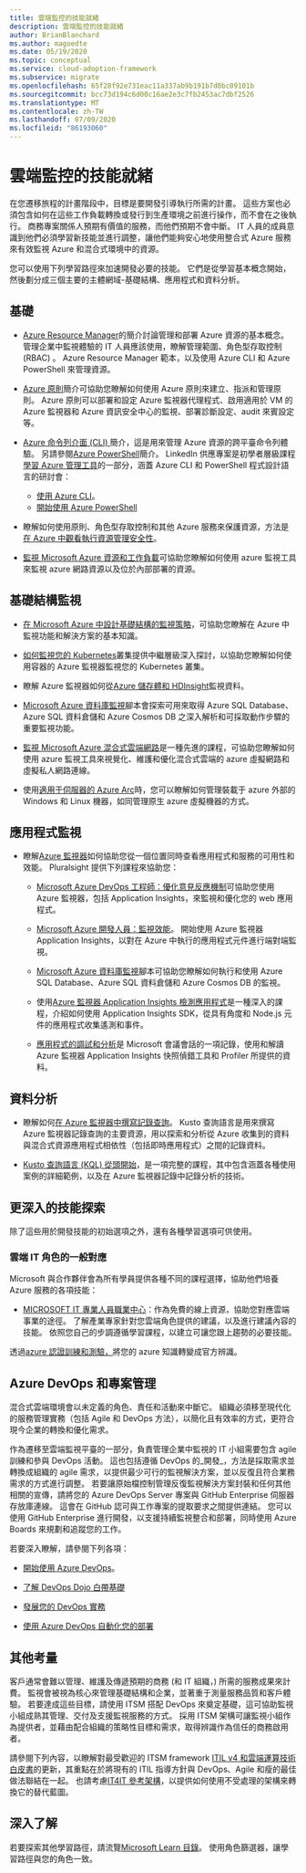 ```yaml
---
title: 雲端監控的技能就緒
description: 雲端監控的技能就緒
author: BrianBlanchard
ms.author: magoedte
ms.date: 05/19/2020
ms.topic: conceptual
ms.service: cloud-adoption-framework
ms.subservice: migrate
ms.openlocfilehash: 65f28f92e731eac11a337ab9b191b7d0bc09101b
ms.sourcegitcommit: bcc73d194c6d00c16ae2e3c7fb2453ac7dbf2526
ms.translationtype: MT
ms.contentlocale: zh-TW
ms.lasthandoff: 07/09/2020
ms.locfileid: "86193060"
---
```

<!-- cSpell:ignore kusto ITIL -->

# <a name="skills-readiness-for-cloud-monitoring"></a>雲端監控的技能就緒

在您遷移旅程的計畫階段中，目標是要開發引導執行所需的計畫。 這些方案也必須包含如何在這些工作負載轉換或發行到生產環境之前進行操作，而不會在之後執行。 商務專案關係人預期有價值的服務，而他們預期不會中斷。 IT 人員的成員意識到他們必須學習新技能並進行調整，讓他們能夠安心地使用整合式 Azure 服務來有效監視 Azure 和混合式環境中的資源。

您可以使用下列學習路徑來加速開發必要的技能。 它們是從學習基本概念開始，然後劃分成三個主要的主體網域-基礎結構、應用程式和資料分析。  

## <a name="fundamentals"></a>基礎

- [Azure Resource Manager](https://docs.microsoft.com/azure/azure-resource-manager/management/overview)的簡介討論管理和部署 Azure 資源的基本概念。 管理企業中監視體驗的 IT 人員應該使用，瞭解管理範圍、角色型存取控制 (RBAC) 。 Azure Resource Manager 範本，以及使用 Azure CLI 和 Azure PowerShell 來管理資源。

- [Azure 原則](https://docs.microsoft.com/azure/governance/policy/overview)簡介可協助您瞭解如何使用 Azure 原則來建立、指派和管理原則。 Azure 原則可以部署和設定 Azure 監視器代理程式、啟用適用於 VM 的 Azure 監視器和 Azure 資訊安全中心的監視、部署診斷設定、audit 來賓設定等。

- [Azure 命令列介面 (CLI) ](https://docs.microsoft.com/cli/azure/get-started-with-azure-cli?view=azure-cli-latest)簡介，這是用來管理 Azure 資源的跨平臺命令列體驗。 另請參閱[Azure PowerShell](https://docs.microsoft.com/powershell/azure/?view=azps-3.6.1)簡介。 LinkedIn 供應專案是初學者層級課程[學習 Azure 管理工具](https://www.linkedin.com/learning/learning-azure-management-tools)的一部分，涵蓋 Azure CLI 和 PowerShell 程式設計語言的研討會：

  - [使用 Azure CLI](https://www.linkedin.com/learning/learning-azure-management-tools/use-the-azure-cli)。
  - [開始使用 Azure PowerShell](https://www.linkedin.com/learning/learning-azure-management-tools/understand-azure-powershell)

- 瞭解如何使用原則、角色型存取控制和其他 Azure 服務來保護資源，方法是[在 Azure 中觀看執行資源管理安全性](https://docs.microsoft.com/learn/paths/implement-resource-mgmt-security)。

- [監視 Microsoft Azure 資源和工作負載](https://app.pluralsight.com/library/courses/microsoft-azure-resources-workloads-monitoring-update/table-of-contents)可協助您瞭解如何使用 azure 監視工具來監視 azure 網路資源以及位於內部部署的資源。

## <a name="infrastructure-monitoring"></a>基礎結構監視

- [在 Microsoft Azure 中設計基礎結構的監視策略](https://www.pluralsight.com/courses/microsoft-azure-monitoring-strategy-infrastructure-design-update)，可協助您瞭解在 Azure 中監視功能和解決方案的基本知識。

- [如何監視您的 Kubernetes](https://www.youtube.com/watch?time_continue=3&v=RjsNmapggPU&feature=emb_logo)叢集提供中繼層級深入探討，以協助您瞭解如何使用容器的 Azure 監視器監視您的 Kubernetes 叢集。

- 瞭解 Azure 監視器如何從[Azure 儲存體和 HDInsight](https://www.pluralsight.com/courses/microsoft-azure-data-storage-monitoring)監視資料。

- [Microsoft Azure 資料庫監視](https://www.pluralsight.com/courses/microsoft-azure-database-playbook-monitoring)腳本會探索可用來取得 Azure SQL Database、Azure SQL 資料倉儲和 Azure Cosmos DB 之深入解析和可採取動作步驟的重要監視功能。

- [監視 Microsoft Azure 混合式雲端網路](https://www.pluralsight.com/courses/microsoft-azure-hybrid-cloud-networks-monitoring)是一種先進的課程，可協助您瞭解如何使用 azure 監視工具來視覺化、維護和優化混合式雲端的 azure 虛擬網路和虛擬私人網路連線。

- 使用[適用于伺服器的 Azure Arc](https://docs.microsoft.com/azure/azure-arc/servers/overview)時，您可以瞭解如何管理裝載于 azure 外部的 Windows 和 Linux 機器，如同管理原生 azure 虛擬機器的方式。

## <a name="application-monitoring"></a>應用程式監視

- 瞭解[Azure 監視器](https://docs.microsoft.com/azure/azure-monitor/overview)如何協助您從一個位置同時查看應用程式和服務的可用性和效能。 Pluralsight 提供下列課程來協助您：

  - [Microsoft Azure DevOps 工程師：優化意見反應機制](https://www.pluralsight.com/courses/microsoft-azure-optimize-feedback-mechanisms)可協助您使用 Azure 監視器，包括 Application Insights，來監視和優化您的 web 應用程式。

  - [Microsoft Azure 開發人員：監視效能](https://app.pluralsight.com/library/courses/microsoft-azure-performance-monitoring)。 開始使用 Azure 監視器 Application Insights，以對在 Azure 中執行的應用程式元件進行端對端監視。
  
  - [Microsoft Azure 資料庫監視](https://www.pluralsight.com/courses/microsoft-azure-database-playbook-monitoring)腳本可協助您瞭解如何執行和使用 Azure SQL Database、Azure SQL 資料倉儲和 Azure Cosmos DB 的監視。

  - 使用[Azure 監視器 Application Insights 檢測應用程式](https://app.pluralsight.com/library/courses/microsoft-azure-application-insights-web-application-instrument)是一種深入的課程，介紹如何使用 Application Insights SDK，從具有角度和 Node.js 元件的應用程式收集遙測和事件。

  - [應用程式的調試和分析](https://www.pluralsight.com/courses/devintersection-azureai-session-31)是 Microsoft 會議會話的一項記錄，使用和解讀 Azure 監視器 Application Insights 快照偵錯工具和 Profiler 所提供的資料。

## <a name="data-analysis"></a>資料分析

- 瞭解如何[在 Azure 監視器中撰寫記錄查詢](https://docs.microsoft.com/azure/azure-monitor/log-query/get-started-queries)。 Kusto 查詢語言是用來撰寫 Azure 監視器記錄查詢的主要資源，用以探索和分析從 Azure 收集到的資料與混合式資源應用程式相依性（包括即時應用程式）之間的記錄資料。

- [Kusto 查詢語言 (KQL) 從頭開始](https://www.pluralsight.com/courses/kusto-query-language-kql-from-scratch)，是一項完整的課程，其中包含涵蓋各種使用案例的詳細範例，以及在 Azure 監視器記錄中記錄分析的技術。

## <a name="deeper-skills-exploration"></a>更深入的技能探索

除了這些用於開發技能的初始選項之外，還有各種學習選項可供使用。

### <a name="typical-mappings-of-cloud-it-roles"></a>雲端 IT 角色的一般對應

Microsoft 與合作夥伴會為所有學員提供各種不同的課程選擇，協助他們培養 Azure 服務的各項技能：

- [MICROSOFT IT 專業人員職業中心](https://www.microsoft.com/itpro)：作為免費的線上資源，協助您對應雲端事業的途徑。 了解產業專家針對您雲端角色提供的建議，以及進行建議內容的技能。 依照您自己的步調遵循學習課程，以建立可讓您跟上趨勢的必要技能。

透過[azure 認證訓練和測驗，](https://www.microsoft.com/learning/certification-overview.aspx)將您的 azure 知識轉變成官方辨識。

## <a name="azure-devops-and-project-management"></a>Azure DevOps 和專案管理

混合式雲端環境會以未定義的角色、責任和活動來中斷它。 組織必須移至現代化的服務管理實務（包括 Agile 和 DevOps 方法），以簡化且有效率的方式，更符合現今企業的轉換和優化需求。

作為遷移至雲端監視平臺的一部分，負責管理企業中監視的 IT 小組需要包含 agile 訓練和參與 DevOps 活動。 這也包括遵循 DevOps 的_開發_，方法是採取需求並轉換成組織的 agile 需求，以提供最少可行的監視解決方案，並以反復且符合業務需求的方式進行調整。 若要讓原始檔控制管理反復監視解決方案封裝和任何其他相關的宣傳，請將您的 Azure DevOps Server 專案與 GitHub Enterprise 伺服器存放庫連線。 這會在 GitHub 認可與工作專案的提取要求之間提供連結。 您可以使用 GitHub Enterprise 進行開發，以支援持續監視整合和部署，同時使用 Azure Boards 來規劃和追蹤您的工作。

若要深入瞭解，請參閱下列各項：

- [開始使用 Azure DevOps](https://docs.microsoft.com/learn/modules/get-started-with-devops)。

- [了解 DevOps Dojo 白帶基礎](https://docs.microsoft.com/learn/paths/devops-dojo-white-belt-foundation)

- [發展您的 DevOps 實務](https://docs.microsoft.com/learn/paths/evolve-your-devops-practices)

- [使用 Azure DevOps 自動化您的部署](https://docs.microsoft.com/learn/paths/automate-deployments-azure-devops)

## <a name="other-considerations"></a>其他考量

客戶通常會難以管理、維護及傳遞預期的商務 (和 IT 組織，) 所需的服務成果來計費。 監視會被視為核心來管理基礎結構和企業，並著重于測量服務品質和客戶體驗。 若要達成這些目標，請使用 ITSM 搭配 DevOps 來奠定基礎，這可協助監視小組成熟其管理、交付及支援監視服務的方式。 採用 ITSM 架構可讓監視小組作為提供者，並藉由配合組織的策略性目標和需求，取得辨識作為信任的商務啟用者。

請參閱下列內容，以瞭解對最受歡迎的 ITSM framework [ITIL v4 和雲端運算技術白皮書](https://www.axelos.com/case-studies-and-white-papers/itil-4-and-the-cloud)的更新，其重點在於將現有的 ITIL 指導方針與 DevOps、Agile 和瘦的最佳做法聯結在一起。 也請考慮[IT4IT 參考架構](https://www.opengroup.org/it4it)，以提供如何使用不受處理的架構來轉換它的替代藍圖。

## <a name="learn-more"></a>深入了解

若要探索其他學習路徑，請流覽[Microsoft Learn 目錄](https://docs.microsoft.com/learn/browse)。 使用角色篩選器，讓學習路徑與您的角色一致。

